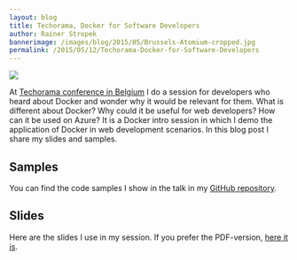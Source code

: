 ```yaml
---
layout: blog
title: Techorama, Docker for Software Developers
author: Rainer Stropek
bannerimage: /images/blog/2015/05/Brussels-Atomium-cropped.jpg
permalink: /2015/05/12/Techorama-Docker-for-Software-Developers
---
```


<p class="floatRight" xmlns="http://www.w3.org/1999/xhtml">
  <img src="{{site.baseurl}}images/blog/2015/05/Brussels-Atomium-small.jpg" />
</p><p xmlns="http://www.w3.org/1999/xhtml">At <a href="http://www.techorama.be/" target="_blank">Techorama conference in Belgium</a> I do a session for developers who heard about Docker and wonder why it would be relevant for them. What is different about Docker? Why could it be useful for web developers? How can it be used on Azure? It is a Docker intro session in which I demo the application of Docker in web development scenarios. In this blog post I share my slides and samples.
		</p><h2 xmlns="http://www.w3.org/1999/xhtml">Samples
		</h2><p xmlns="http://www.w3.org/1999/xhtml">You can find the code samples I show in the talk in my <a href="https://github.com/rstropek/DockerVS2015Intro" target="_blank">GitHub repository</a>.
		</p><h2 xmlns="http://www.w3.org/1999/xhtml">Slides
		</h2><p xmlns="http://www.w3.org/1999/xhtml">Here are the slides I use in my session. If you prefer the PDF-version, <a href="{{site.baseurl}}images/blog/2015/05/DockerTechorama.pdf" target="_blank">here it is</a>.
		</p><script async="async" class="speakerdeck-embed" data-id="2f855a714cdb4ce1a3d2b3d573368607" data-ratio="1.77777777777778" src="//speakerdeck.com/assets/embed.js" xmlns="http://www.w3.org/1999/xhtml"></script>